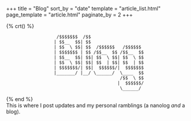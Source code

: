 +++
title = "Blog"
sort_by = "date"
template = "article_list.html"
page_template = "article.html"
paginate_by = 2
+++

{% crt() %}
```
                   /$$$$$$$  /$$                    
                  | $$__  $$| $$                    
                  | $$  \ $$| $$  /$$$$$$   /$$$$$$ 
                  | $$$$$$$ | $$ /$$__  $$ /$$__  $$
                  | $$__  $$| $$| $$  \ $$| $$  \ $$
                  | $$  \ $$| $$| $$  | $$| $$  | $$
                  | $$$$$$$/| $$|  $$$$$$/|  $$$$$$$
                  |_______/ |__/ \______/  \____  $$
                                           /$$  \ $$
                                          |  $$$$$$/
                                           \______/
```
{% end %}
<br>
This is where I post updates and my personal ramblings (a nanolog *and* a blog).